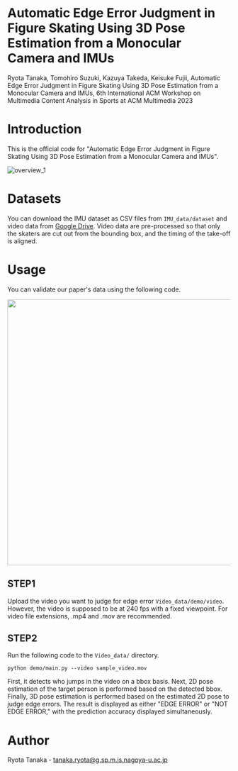 # Automatic Edge Error Judgment in Figure Skating Using 3D Pose Estimation from a Monocular Camera and IMUs

Ryota Tanaka, Tomohiro Suzuki, Kazuya Takeda, Keisuke Fujii, Automatic Edge Error Judgment in Figure Skating Using 3D Pose Estimation from a Monocular Camera and IMUs, 6th International ACM Workshop on Multimedia Content Analysis in Sports at ACM Multimedia 2023

# Introduction

This is the official code for "Automatic Edge Error Judgment in Figure Skating Using 3D Pose Estimation from a Monocular Camera and IMUs".

![overview_1](https://github.com/ryota-takedalab/JudgeAI-LutzEdge/assets/102862947/7c062b99-4ada-460b-82de-4d0e7a07c979)

# Datasets

You can download the IMU dataset as CSV files from `IMU_data/dataset` and video data from [Google Drive](https://drive.google.com/drive/folders/1WzERNs04uo_5xjybfKcXYOC9v8KL6Hk2?usp=drive_link).
Video data are pre-processed so that only the skaters are cut out from the bounding box, and the timing of the take-off is aligned.

# Usage
You can validate our paper's data using the following code.

<img src="https://github.com/ryota-takedalab/JudgeAI-LutzEdge/assets/102862947/b088c223-fbd9-45b7-83ca-f15b496a73c2" width="600">

## STEP1
Upload the video you want to judge for edge error `Video_data/demo/video`. However, the video is supposed to be at 240 fps with a fixed viewpoint.
For video file extensions, .mp4 and .mov are recommended.

## STEP2
Run the following code to the `Video_data/` directory.

`python demo/main.py --video sample_video.mov`

First, it detects who jumps in the video on a bbox basis.
Next, 2D pose estimation of the target person is performed based on the detected bbox.
Finally, 3D pose estimation is performed based on the estimated 2D pose to judge edge errors.
The result is displayed as either "EDGE ERROR" or "NOT EDGE ERROR," with the prediction accuracy displayed simultaneously.

# Author

Ryota Tanaka - tanaka.ryota@g.sp.m.is.nagoya-u.ac.jp
